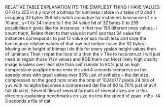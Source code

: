 RELATIVE TABLE EXPLANATION
ITS THE SIMPLIEST THING
I HAVE VALUES OF 0 to 255 in a y row of a bitmap for luminess
I store in a table of 0 and 1 ocupping 32 bytes 256 bits witch are active for instances luminance of x = 10 and , y=1 its 34 i store to 1 the 34 value bit of 32 bytes 0 to 255 possibilites it gives like for instances in that row 150 diferent  ones values.. i count them, Relate them to that value in num1 soo that 34 value for instances corresponds to just 12 value or soo much less and save the lumincance relative values of that  row but before i save the 32 bytes...
Moving on in height of bitmap i do this for every  ypslon height values  then of luminace 
Then i repat the loop to u then the v
The to reconstruct i will just need to regain those YUV values and RGB them out
Most likely high quality image lossless over less size than avif 
(similar to 80% just on high compression paq8px emma cmix etc and 4 seconds compress on the speedy ones with great valoes over 95% just of avif size – the  dat size compressed on the good ratio ones the bmp of 1024x717 pixels 24 bits of yuv with no alpha becomes a compressed dat file of 80 to 70% just of avif full kb size).
Several files of several formats of several sizes are in this directory explaining benchmarks on size do test the speed of zpaq -m5s- t4 3 seconds a file of dat
